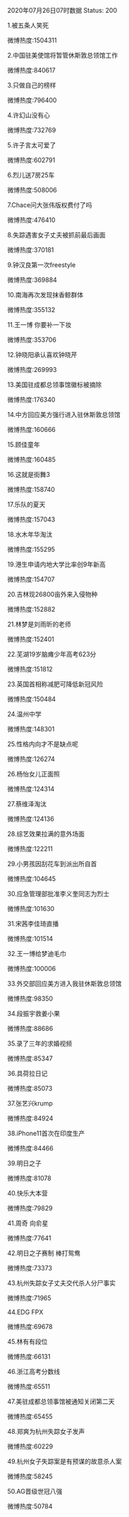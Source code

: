 2020年07月26日07时数据
Status: 200

1.被五条人笑死

微博热度:1504311

2.中国驻美使馆将暂管休斯敦总领馆工作

微博热度:840617

3.只做自己的榜样

微博热度:796400

4.许幻山没有心

微博热度:732769

5.许子言太可爱了

微博热度:602791

6.烈儿送7房25车

微博热度:508006

7.Chace问大张伟版权费付了吗

微博热度:476410

8.失踪遇害女子丈夫被抓前最后画面

微博热度:370181

9.钟汉良第一次freestyle

微博热度:369884

10.南海再次发现抹香鲸群体

微博热度:355132

11.王一博 你要补一下妆

微博热度:353706

12.钟晓阳承认喜欢钟晓芹

微博热度:269993

13.美国驻成都总领事馆徽标被摘除

微博热度:176340

14.中方回应美方强行进入驻休斯敦总领馆

微博热度:160666

15.顾佳童年

微博热度:160485

16.这就是街舞3

微博热度:158740

17.乐队的夏天

微博热度:157043

18.水木年华淘汰

微博热度:155295

19.港生申请内地大学比率创9年新高

微博热度:154707

20.吉林现26800亩外来入侵物种

微博热度:152882

21.林梦是刘雨昕的老师

微博热度:152401

22.芜湖19岁脑瘫少年高考623分

微博热度:151812

23.英国首相称减肥可降低新冠风险

微博热度:150484

24.温州中学

微博热度:148301

25.性格内向才不是缺点呢

微博热度:126274

26.杨怡女儿正面照

微博热度:124314

27.蔡维泽淘汰

微博热度:124136

28.综艺效果拉满的意外场面

微博热度:122211

29.小男孩因刮花车到派出所自首

微博热度:104645

30.应急管理部批准李义奎同志为烈士

微博热度:101630

31.宋茜李佳琦直播

微博热度:101514

32.王一博给梦迪毛巾

微博热度:100006

33.外交部回应美方进入我驻休斯敦总领馆

微博热度:98350

34.段振宇救姜小果

微博热度:88686

35.录了三年的求婚视频

微博热度:85347

36.具荷拉日记

微博热度:85073

37.张艺兴krump

微博热度:84924

38.iPhone11首次在印度生产

微博热度:84466

39.明日之子

微博热度:81078

40.快乐大本营

微博热度:79829

41.周奇 向俞星

微博热度:77641

42.明日之子赛制 棒打鸳鸯

微博热度:73373

43.杭州失踪女子丈夫交代杀人分尸事实

微博热度:71965

44.EDG FPX

微博热度:69678

45.林有有段位

微博热度:66131

46.浙江高考分数线

微博热度:65511

47.美驻成都总领事馆被通知关闭第二天

微博热度:65455

48.郑爽为杭州失踪女子发声

微博热度:60229

49.杭州女子失踪案是有预谋的故意杀人案

微博热度:58245

50.AG晋级世冠八强

微博热度:50784

